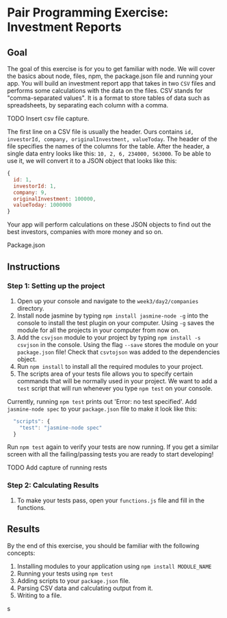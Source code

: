 # Pair Programming Exercise: Investment Reports

## Goal

The goal of this exercise is for you to get familiar with node. We will cover the basics about node, files, npm, the package.json file and running your app. You will build an investment report app that takes in two `CSV` files and performs some calculations with the data on the files. CSV stands for "comma-separated values". It is a format to store tables of data such as spreadsheets, by separating each column with a comma.

TODO Insert csv file capture.

The first line on a CSV file is usually the header. Ours contains `id, investorId, company, originalInvestment, valueToday`. The header of the file specifies the names of the columns for the table. After the header, a single data entry looks like this: `10, 2, 6, 234000, 563000`. To be able to use it, we will convert it to a JSON object that looks like this:

```javascript
{
  id: 1,
  investorId: 1,
  company: 9,
  originalInvestment: 100000,
  valueToday: 1000000
}
```

Your app will perform calculations on these JSON objects to find out the best investors, companies with more money and so on.



Package.json
## Instructions

### Step 1: Setting up the project
1. Open up your console and navigate to the `week3/day2/companies` directory.
1. Install node jasmine by typing `npm install jasmine-node -g` into the console to install the test plugin on your computer. Using `-g` saves the module for all the projects in your computer from now on.
1. Add the `csvjson` module to your project by typing `npm install -s csvjson` in the console. Using the flag `--save` stores the module on your `package.json` file! Check that `csvtojson` was added to the dependencies object.
1. Run `npm install` to install all the required modules to your project.
1. The scripts area of your tests file allows you to specify certain commands that will be normally used in your project. We want to add a `test` script that will run whenever you type `npm test` on your console.

  Currently, running `npm test` prints out 'Error: no test specified'. Add `jasmine-node spec` to your `package.json` file to make it look like this:

  ```javascript   
    "scripts": {
      "test": "jasmine-node spec"
    }
  ```

Run `npm test` again to verify your tests are now running. If you get a similar screen with all the failing/passing tests you are ready to start developing!

TODO Add capture of running rests

### Step 2: Calculating Results

1. To make your tests pass, open your `functions.js` file and fill in the functions.


## Results
By the end of this exercise, you should be familiar with the following concepts:
  1. Installing modules to your application using `npm install MODULE_NAME`
  1. Running your tests using `npm test`
  1. Adding scripts to your `package.json` file.
  1. Parsing CSV data and calculating output from it.
  1. Writing to a file.














 s
